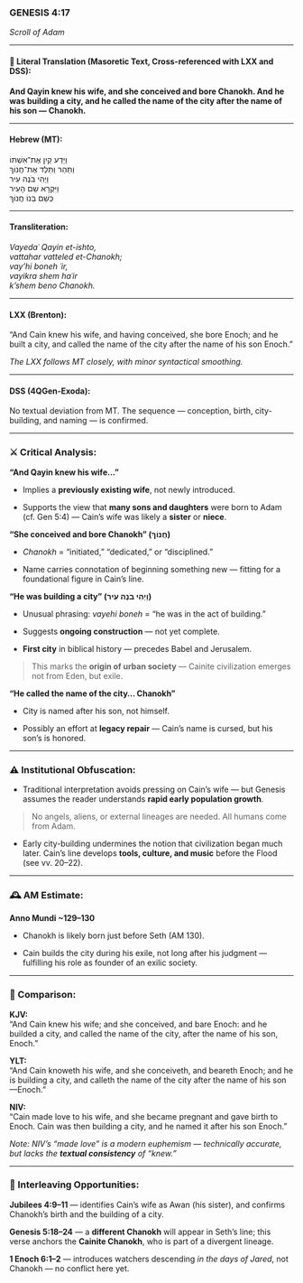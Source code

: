 ### **GENESIS 4:17**

_Scroll of Adam_

---

#### 📜 Literal Translation (Masoretic Text, Cross-referenced with LXX and DSS):

**And Qayin knew his wife, and she conceived and bore Chanokh. And he was building a city, and he called the name of the city after the name of his son — Chanokh.**

---

#### Hebrew (MT):

וַיֵּדַע קַיִן אֶת־אִשְׁתּוֹ  
וַתַּהַר וַתֵּלֶד אֶת־חֲנוֹךְ  
וַיְהִי בֹנֶה עִיר  
וַיִּקְרָא שֵׁם הָעִיר  
כְּשֵׁם בְּנוֹ חֲנוֹךְ

---

#### Transliteration:

_Vayedaʿ Qayin et-ishto,  
vattahar vatteled et-Chanokh;  
vay’hi boneh ʿir,  
vayikra shem haʿir  
k’shem beno Chanokh._

---

#### LXX (Brenton):

“And Cain knew his wife, and having conceived, she bore Enoch; and he built a city, and called the name of the city after the name of his son Enoch.”

_The LXX follows MT closely, with minor syntactical smoothing._

---

#### DSS (4QGen-Exoda):

No textual deviation from MT. The sequence — conception, birth, city-building, and naming — is confirmed.

---

### ⚔️ Critical Analysis:

**“And Qayin knew his wife…”**

- Implies a **previously existing wife**, not newly introduced.
    
- Supports the view that **many sons and daughters** were born to Adam (cf. Gen 5:4) — Cain’s wife was likely a **sister** or **niece**.
    

**“She conceived and bore Chanokh” (חֲנוֹךְ)**

- _Chanokh_ = “initiated,” “dedicated,” or “disciplined.”
    
- Name carries connotation of beginning something new — fitting for a foundational figure in Cain’s line.
    

**“He was building a city” (וַיְהִי בֹנֶה עִיר)**

- Unusual phrasing: _vayehi boneh_ = “he was in the act of building.”
    
- Suggests **ongoing construction** — not yet complete.
    
- **First city** in biblical history — precedes Babel and Jerusalem.
    

> This marks the **origin of urban society** — Cainite civilization emerges not from Eden, but exile.

**“He called the name of the city… Chanokh”**

- City is named after his son, not himself.
    
- Possibly an effort at **legacy repair** — Cain’s name is cursed, but his son’s is honored.
    

---

### ⚠️ Institutional Obfuscation:

- Traditional interpretation avoids pressing on Cain’s wife — but Genesis assumes the reader understands **rapid early population growth**.
    

> No angels, aliens, or external lineages are needed. All humans come from Adam.

- Early city-building undermines the notion that civilization began much later. Cain’s line develops **tools, culture, and music** before the Flood (see vv. 20–22).
    

---

### 🕰️ AM Estimate:

**Anno Mundi ~129–130**

- Chanokh is likely born just before Seth (AM 130).
    
- Cain builds the city during his exile, not long after his judgment — fulfilling his role as founder of an exilic society.
    

---

### 📖 Comparison:

**KJV:**  
“And Cain knew his wife; and she conceived, and bare Enoch: and he builded a city, and called the name of the city, after the name of his son, Enoch.”

**YLT:**  
“And Cain knoweth his wife, and she conceiveth, and beareth Enoch; and he is building a city, and calleth the name of the city after the name of his son—Enoch.”

**NIV:**  
“Cain made love to his wife, and she became pregnant and gave birth to Enoch. Cain was then building a city, and he named it after his son Enoch.”

_Note: NIV’s “made love” is a modern euphemism — technically accurate, but lacks the **textual consistency** of “knew.”_

---

### 🔗 Interleaving Opportunities:

**Jubilees 4:9–11** — identifies Cain’s wife as Awan (his sister), and confirms Chanokh’s birth and the building of a city.

**Genesis 5:18–24** — a **different Chanokh** will appear in Seth’s line; this verse anchors the **Cainite Chanokh**, who is part of a divergent lineage.

**1 Enoch 6:1–2** — introduces watchers descending _in the days of Jared_, not Chanokh — no conflict here yet.